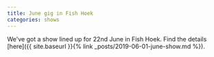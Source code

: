 ```yaml
---
title: June gig in Fish Hoek
categories: shows
---
```


We've got a show lined up for 22nd June in Fish Hoek. Find the details [here]({{ site.baseurl }}{% link _posts/2019-06-01-june-show.md %}).
